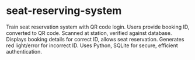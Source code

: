 # seat-reserving-system
Train seat reservation system with QR code login. Users provide booking ID, converted to QR code. Scanned at station, verified against database. Displays booking details for correct ID, allows seat reservation. Generates red light/error for incorrect ID. Uses Python, SQLite for secure, efficient authentication.
